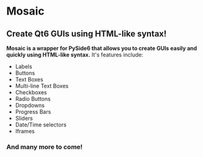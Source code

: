 # Mosaic

## Create Qt6 GUIs using HTML-like syntax!

**Mosaic is a wrapper for PySide6 that allows you to create GUIs easily and quickly using HTML-like syntax.** It's features include:

- Labels
- Buttons
- Text Boxes
- Multi-line Text Boxes
- Checkboxes
- Radio Buttons
- Dropdowns
- Progress Bars
- Sliders
- Date/Time selectors
- Iframes

### And many more to come!
